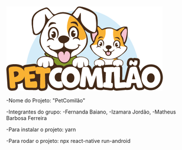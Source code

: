 ![Imagem do PetComilao](./src/img/logo_pet.png)


-Nome do Projeto:
    "PetComilão"


-Integrantes do grupo:
    -Fernanda Baiano, 
    -Izamara Jordão, 
    -Matheus Barbosa Ferreira


-Para instalar o projeto:
    yarn


-Para rodar o projeto:
    npx react-native run-android
